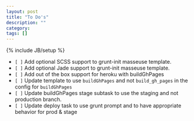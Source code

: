 ```yaml
---
layout: post
title: "To Do's"
description: ""
category: 
tags: []
---
```

{% include JB/setup %}

* `[ ]` Add optional SCSS support to grunt-init masseuse template.
* `[ ]` Add optional Jade support to grunt-init masseuse template.
* `[ ]` Add out of the box support for heroku with buildGhPages
* `[ ]` Update template to use `buildGhPages` and not `build_gh_pages` in the config for `buildGhPages`
* `[ ]` Update buildGhPages stage subtask to use the staging and not production branch.
* `[ ]` Update deploy task to use grunt prompt and to have appropriate behavior for prod & stage

